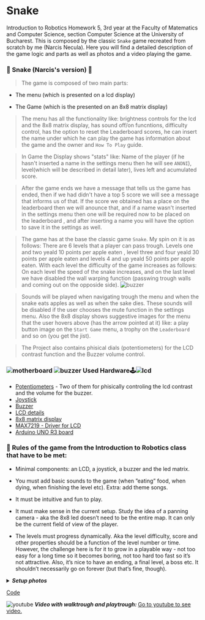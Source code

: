 # Snake

Introduction to Robotics Homework 5, 3rd year at the Faculty of Matematics and Computer Science, section Computer Science at the University of Bucharest. This is composed by the classic `Snake` game recreated from scratch by me (Narcis Necula). Here you will find a detailed description of the game logic and parts as well as photos and a video playing the game.

### 🐍 Snake (Narcis's version) 🍎

>The game is composed of two main parts:
  - The menu (which is presented on a lcd display) 
  
  - The Game (which is the presented on an 8x8 matrix display)
 
> The menu has all the functionality like: brightness controls for the lcd and the 8x8 matrix display,
has sound off/on funcntions, difficulty control, has the option to reset the Leaderboard scores, he can insert the 
name under which he can play the game has information about the game and the owner and `How To Play` guide.

> In Game the Display shows "stats" like: Name of the player (if he hasn't inserted a name in the settings menu 
then he will see `ANONI`), level(which will be described in detail later), lives left and acumulated score.

> After the game ends we have a message that tells us the game has ended, then if we had didn't have a top 5  score
we will see a message that informs us of that. If the score we obtained has a place on the leaderboard then we will 
anounce that, and if a name wasn't inserted in the settings menu then one will be required now to be placed on the 
leaderboard , and after inserting a name you will have the option to save it in the settings as well.

> The game has at the base the classic game `Snake`. My spin on it is as follows:
There are 6 levels that a player can pass trough. Levels one and two yeald 10 points per apple eaten , level three 
and four yeald 30 points per apple eaten and levels 4 and up yeald 50 points per apple eaten.
With each level the difficulty of the game increases as follows: On each level the speed of the snake increases, 
and on the last level we have disabled the wall warping function (passwing trough walls and coming out on the opposide
side).
![buzzer](https://user-images.githubusercontent.com/62501946/207729564-6614f6fb-4cfc-4f41-8e14-e4bdb768c869.png)

> Sounds will be played when navigating trough the menu and when the snake eats apples as well as when the
sake dies. These sounds will be disabled if the user chooses the mute function in the settings menu.
Also the 8x8 display shows suggestive images for the menu that the user hovers above (has the arrow pointed at it)
like: a play button image on the `Start Game` menu, a trophy on the `Leaderboard` and so on (you get the jist).

> The Project also contains phisical dials (potentiometers) for the LCD contrast function and the Buzzer volume 
control.

### ![motherboard](https://user-images.githubusercontent.com/62501946/207729702-9d0b2461-6e45-44bb-822e-b9c9e249d3ad.png) ![buzzer](https://user-images.githubusercontent.com/62501946/207729581-dfef9b80-1f5d-4c7e-b015-9d15bbeb6033.png) Used Hardware🕹️![lcd](https://user-images.githubusercontent.com/62501946/207729283-d9806b57-faa1-4b8f-b62e-b0122991240a.png)


 - [Potentiometers](https://arduinogetstarted.com/tutorials/arduino-potentiometer) - Two of them for phisically controling the lcd contrast and the volume for the buzzer.
 - [Joystick](https://components101.com/modules/joystick-module)
 - [Buzzer](https://components101.com/misc/buzzer-pinout-working-datasheet)
 - [LCD details](https://docs.arduino.cc/learn/electronics/lcd-displays)
 - [8x8 matrix display](https://create.arduino.cc/projecthub/SAnwandter1/programming-8x8-led-matrix-23475a)
 - [MAX7219 - Driver for LCD](https://www.analog.com/media/en/technical-documentation/data-sheets/max7219-max7221.pdf)
 - [Arduino UNO R3 board](https://docs.arduino.cc/static/9d6ed041fec691039663ae42f50fabcc/A000066-datasheet.pdf)
 
 
### 🧾 Rules of the game from the Introduction to Robotics class that have to be met:

 - Minimal components: an LCD, a joystick, a buzzer and the led matrix.
 
 - You must add basic sounds to the game (when ”eating” food, when dying, when finishing the level etc). Extra: add theme songs.
 
 - It must be intuitive and fun to play.
 
 - It must make sense in the current setup. Study the idea of a panning camera - aka the 8x8 led doesn’t need to be the entire map. It can only be the current field of view of the player.
 
 - The levels must progress dynamically. Aka the level difficulty, score and other properties should be a function of the level number or time. However, the challenge here is for it to grow in a playable way - not too easy for a long time so it becomes boring, not too hard too fast so it’s not attractive. Also, it’s nice to have an ending, a final level, a boss etc. It shouldn’t necessarily go on forever (but that’s fine, though).

<details> <summary><i><b>Setup photos</b></i> </summary>
</br></br>

![20221214_232211342_iOS](https://user-images.githubusercontent.com/62501946/207737898-279f9f17-d48d-4e5e-997a-bc634b0c9fa4.png)

![20221214_232251512_iOS](https://user-images.githubusercontent.com/62501946/207737905-ff8598e9-ded5-449e-9e41-ce6b6e913294.png)

![20221214_232304154_iOS](https://user-images.githubusercontent.com/62501946/207737920-27c22a24-fd3b-4fe1-bc30-a1c77739129c.png)

![20221214_232223030_iOS](https://user-images.githubusercontent.com/62501946/207737909-bb1bd7fe-0374-4200-8e98-baeb6a893652.png)

![20221214_232217539_iOS](https://user-images.githubusercontent.com/62501946/207737916-c384b0bb-9450-4035-a0a8-be6f96a91ca9.png)

</details>

[Code](https://github.com/Narcis22/Snake/blob/main/Snake/Snake.ino)

![youtube](https://user-images.githubusercontent.com/62501946/207731145-e389b0ed-5e28-46d1-b37d-ae46b870f8c5.png) <i><b>Video with walktrough and playtrough: </b></i>
[Go to youtube to see video.]()
